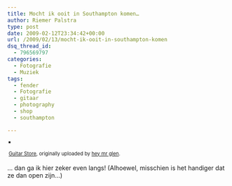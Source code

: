 ```yaml
---
title: Mocht ik ooit in Southampton komen…
author: Riemer Palstra
type: post
date: 2009-02-12T23:34:42+00:00
url: /2009/02/13/mocht-ik-ooit-in-southampton-komen
dsq_thread_id:
  - 796569797
categories:
  - Fotografie
  - Muziek
tags:
  - fender
  - Fotografie
  - gitaar
  - photography
  - shop
  - southampton

---
```

<div style="text-align: left; padding: 3px;">
  <a href="http://www.flickr.com/photos/glenscott/3263916059/" title="photo sharing"><img data-recalc-dims="1" decoding="async" src="https://i0.wp.com/farm1.static.flickr.com/248/3263916059_8f1a7187d0.jpg?w=1100" style="border: solid 2px #000000;" alt="" /></a><br /> <br /> <span style="font-size: 0.8em; margin-top: 0px;"><a href="http://www.flickr.com/photos/glenscott/3263916059/">Guitar Store</a>, originally uploaded by <a href="http://www.flickr.com/people/glenscott/">hey mr glen</a>.</span>
</div>

&#8230; dan ga ik hier zeker even langs! (Alhoewel, misschien is het handiger dat ze dan open zijn&#8230;)